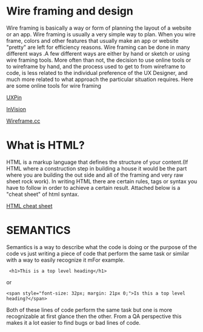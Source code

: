 #  Wire framing and design 

Wire framing is basically a way or form of planning the layout of a website or an app. Wire framing is usually a very simple way to plan.  When you wire frame, colors and other features that usually make an app or website "pretty" are left for efficiency reasons. Wire framing can be done in many different ways .A few different ways are either by hand or sketch or using wire framing tools. More often than not, the decision to use online tools or to wireframe by hand, and the process used to get to from wireframe to code, is less related to the individual preference of the UX Designer, and much more related to what approach the particular situation requires. Here are some online tools for wire framing 

[UXPin](https://www.uxpin.com/)

[InVision](http://www.invisionapp.com/)

[Wireframe.cc](https://wireframe.cc/)

#  What is HTML?

HTML is a markup language that defines the structure of your content.(If HTML where a construction step in building a house it would be the part where you are building the out side and all of the framing and very raw sheet rock work). In writing HTML there are certain rules, tags or syntax you have to follow in order to achieve a certain result. Attached below is a "cheat sheet" of html syntax.

[HTML cheat sheet](https://web.stanford.edu/group/csp/cs21/htmlcheatsheet.pdf)

#  SEMANTICS

Semantics is a way to describe what the code is doing or the purpose of the code vs just writing a piece of code that perform the same task or similar with a way to easily recognize it mFor example. 

` <h1>This is a top level heading</h1>`
    
or   

`<span style="font-size: 32px; margin: 21px 0;">Is this a top level heading?</span>`

Both of these lines of code perform the same task but one is more recognizable at first glance then the other. From a QA perspective this makes it a lot easier to find bugs or bad lines of code.
